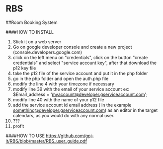 # RBS
##Room Booking System

####HOW TO INSTALL

1. Stick it on a web server
2. Go on google developer console and create a new project (console.developers.google.com)
3. click on the left menu on "credentials", click on the button "create credentials" and select "service account key", after that download the p12 key file
4. take the p12 file of the service account and put it in the php folder
5. go in the php folder and open the auth.php file
6. modify the line 4 with your timezone if necessary
7. modify line 39 with the email of your service account ex: $Email_address = 'myaccount@developer.gserviceaccount.com';
8. modify line 40 with the name of your p12 file
9. add the service account id email address ( in the example something@developer.gserviceaccount.com) as an editor in the target calendars, as you would do with any normal user.
10. ???
11. profit


####HOW TO USE
https://github.com/gpi-it/RBS/blob/master/RBS_user_guide.pdf

